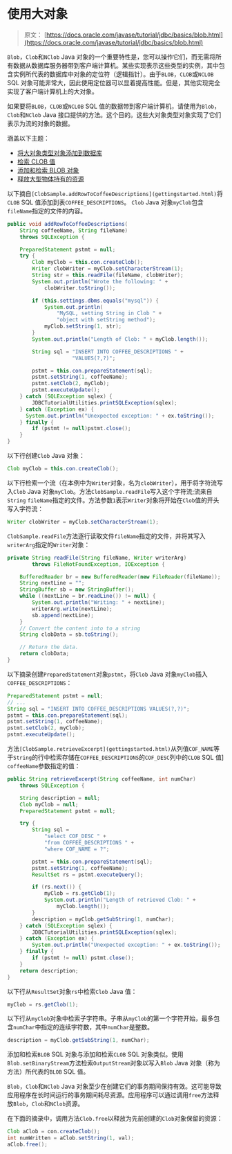 # 使用大对象

> 原文： [https://docs.oracle.com/javase/tutorial/jdbc/basics/blob.html](https://docs.oracle.com/javase/tutorial/jdbc/basics/blob.html)

`Blob`，`Clob`和`NClob` Java 对象的一个​​重要特性是，您可以操作它们，而无需将所有数据从数据库服务器带到客户端计算机。某些实现表示这些类型的实例，其中包含实例所代表的数据库中对象的定位符（逻辑指针）。由于`BLOB`，`CLOB`或`NCLOB` SQL 对象可能非常大，因此使用定位器可以显着提高性能。但是，其他实现完全实现了客户端计算机上的大对象。

如果要将`BLOB`，`CLOB`或`NCLOB` SQL 值的数据带到客户端计算机，请使用为`Blob`，`Clob`和`NClob` Java 接口提供的方法。这个目的。这些大对象类型对象实现了它们表示为流的对象的数据。

涵盖以下主题：

*   [将大对象类型对象添加到数据库](#add_lob)
*   [检索 CLOB 值](#retrieve_clob)
*   [添加和检索 BLOB 对象](#add_retrieve_blob)
*   [释放大型物体持有的资源](#release_large_objects)

以下摘自`[ClobSample.addRowToCoffeeDescriptions](gettingstarted.html)`将`CLOB` SQL 值添加到表`COFFEE_DESCRIPTIONS`。 `Clob` Java 对象`myClob`包含`fileName`指定的文件的内容。

```java
public void addRowToCoffeeDescriptions(
    String coffeeName, String fileName)
    throws SQLException {

    PreparedStatement pstmt = null;
    try {
        Clob myClob = this.con.createClob();
        Writer clobWriter = myClob.setCharacterStream(1);
        String str = this.readFile(fileName, clobWriter);
        System.out.println("Wrote the following: " +
            clobWriter.toString());

        if (this.settings.dbms.equals("mysql")) {
            System.out.println(
                "MySQL, setting String in Clob " +
                "object with setString method");
            myClob.setString(1, str);
        }
        System.out.println("Length of Clob: " + myClob.length());

        String sql = "INSERT INTO COFFEE_DESCRIPTIONS " +
                     "VALUES(?,?)";

        pstmt = this.con.prepareStatement(sql);
        pstmt.setString(1, coffeeName);
        pstmt.setClob(2, myClob);
        pstmt.executeUpdate();
    } catch (SQLException sqlex) {
        JDBCTutorialUtilities.printSQLException(sqlex);
    } catch (Exception ex) {
      System.out.println("Unexpected exception: " + ex.toString());
    } finally {
        if (pstmt != null)pstmt.close();
    }
}

```

以下行创建`Clob` Java 对象：

```java
Clob myClob = this.con.createClob();

```

以下行检索一个流（在本例中为`Writer`对象，名为`clobWriter`），用于将字符流写入`Clob` Java 对象`myClob`。方法`ClobSample.readFile`写入这个字符流;流来自`String` `fileName`指定的文件。方法参数`1`表示`Writer`对象将开始在`Clob`值的开头写入字符流：

```java
Writer clobWriter = myClob.setCharacterStream(1);

```

`ClobSample.readFile`方法逐行读取文件`fileName`指定的文件，并将其写入`writerArg`指定的`Writer`对象：

```java
private String readFile(String fileName, Writer writerArg)
        throws FileNotFoundException, IOException {

    BufferedReader br = new BufferedReader(new FileReader(fileName));
    String nextLine = "";
    StringBuffer sb = new StringBuffer();
    while ((nextLine = br.readLine()) != null) {
        System.out.println("Writing: " + nextLine);
        writerArg.write(nextLine);
        sb.append(nextLine);
    }
    // Convert the content into to a string
    String clobData = sb.toString();

    // Return the data.
    return clobData;
}

```

以下摘录创建`PreparedStatement`对象`pstmt`，将`Clob` Java 对象`myClob`插入`COFFEE_DESCRIPTIONS`：

```java
PreparedStatement pstmt = null;
// ...
String sql = "INSERT INTO COFFEE_DESCRIPTIONS VALUES(?,?)";
pstmt = this.con.prepareStatement(sql);
pstmt.setString(1, coffeeName);
pstmt.setClob(2, myClob);
pstmt.executeUpdate();

```

方法`[ClobSample.retrieveExcerpt](gettingstarted.html)`从列值`COF_NAME`等于`String`的行中检索存储在`COFFEE_DESCRIPTIONS`的`COF_DESC`列中的`CLOB` SQL 值] `coffeeName`参数指定的值：

```java
public String retrieveExcerpt(String coffeeName, int numChar)
    throws SQLException {

    String description = null;
    Clob myClob = null;
    PreparedStatement pstmt = null;

    try {
        String sql =
            "select COF_DESC " +
            "from COFFEE_DESCRIPTIONS " +
            "where COF_NAME = ?";

        pstmt = this.con.prepareStatement(sql);
        pstmt.setString(1, coffeeName);
        ResultSet rs = pstmt.executeQuery();

        if (rs.next()) {
            myClob = rs.getClob(1);
            System.out.println("Length of retrieved Clob: " +
                myClob.length());
        }
        description = myClob.getSubString(1, numChar);
    } catch (SQLException sqlex) {
        JDBCTutorialUtilities.printSQLException(sqlex);
    } catch (Exception ex) {
        System.out.println("Unexpected exception: " + ex.toString());
    } finally {
        if (pstmt != null) pstmt.close();
    }
    return description;
}

```

以下行从`ResultSet`对象`rs`中检索`Clob` Java 值：

```java
myClob = rs.getClob(1);

```

以下行从`myClob`对象中检索子字符串。子串从`myClob`的第一个字符开始，最多包含`numChar`中指定的连续字符数，其中`numChar`是整数。

```java
description = myClob.getSubString(1, numChar);

```

添加和检索`BLOB` SQL 对象与添加和检索`CLOB` SQL 对象类似。使用`Blob.setBinaryStream`方法检索`OutputStream`对象以写入`Blob` Java 对象（称为方法）所代表的`BLOB` SQL 值。

`Blob`，`Clob`和`NClob` Java 对象至少在创建它们的事务期间保持有效。这可能导致应用程序在长时间运行的事务期间耗尽资源。应用程序可以通过调用`free`方法释放`Blob`，`Clob`和`NClob`资源。

在下面的摘录中，调用方法`Clob.free`以释放为先前创建的`Clob`对象保留的资源：

```java
Clob aClob = con.createClob();
int numWritten = aClob.setString(1, val);
aClob.free();

```